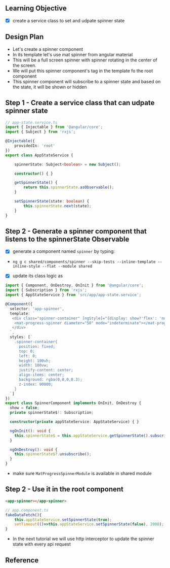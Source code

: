 ## Learning Objective
- [x] create a service class to set and udpate spinner state

## Design Plan
- Let's create a spinner component
- In its template let's use mat spinner from angular material
- This will be a full screen spinner with spinner rotating in the center of the screen.
- We will put this spinner component's tag in the template fo the root component
- This spinner component will subscribe to a spinner state and based on the state, it will be shown or hidden

## Step 1 - Create a service class that can udpate spinner state

```ts
// app-state.service.ts
import { Injectable } from '@angular/core';
import { Subject } from 'rxjs';

@Injectable({
    providedIn: 'root'
})
export class AppStateService {

    spinnerState: Subject<boolean> = new Subject();

    constructor() { }

    getSpinnerState() {
        return this.spinnerState.asObservable();
    }

    setSpinnerState(state: boolean) {
        this.spinnerState.next(state);
    }
}
```

## Step 2 - Generate a spinner component that listens to the spinnerState Observable
- [x] generate a component named `spinner` by typing: 
- `ng g c shared/components/spinner --skip-tests --inline-template --inline-style --flat --module shared`
- [x] update its class logic as
```ts
import { Component, OnDestroy, OnInit } from '@angular/core';
import { Subscription } from 'rxjs';
import { AppStateService } from 'src/app/app-state.service';

@Component({
  selector: 'app-spinner',
  template: `
   <div class="spinner-container" [ngStyle]="{display: show?'flex': 'none'}">
    <mat-progress-spinner diameter="50" mode="indeterminate"></mat-progress-spinner>
   </div>
  `,
  styles: [`
    .spinner-container{
      position: fixed;
      top: 0;
      left: 0;
      height: 100vh;
      width: 100vw;
      justify-content: center;
      align-items: center;
      background: rgba(0,0,0,0.3);
      z-index: 90000;
    }
  `]
})
export class SpinnerComponent implements OnInit, OnDestroy {
  show = false;
  private spinnerState$!: Subscription;

  constructor(private appStateService: AppStateService) { }

  ngOnInit(): void {
    this.spinnerState$ = this.appStateService.getSpinnerState().subscribe(state => this.show = state)
  }

  ngOnDestroy(): void {
    this.spinnerState$?.unsubscribe();
  }
}
```
- make sure `MatProgressSpinnerModule` is available in shared module 

## Step 2 - Use it in the root component
```html
<app-spinner></app-spinner>
```

```ts
// app.component.ts
fakeDataFetch(){
    this.appStateService.setSpinnerState(true);
    setTimeout(()=>this.appStateService.setSpinnerState(false), 2000);
}
```
- In the next tutorial we will use http interceptor to update the spinner state with every api request

## Reference
> 